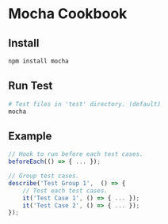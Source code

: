 Mocha Cookbook
==============

Install
-------
```sh
npm install mocha
```

Run Test
--------
```sh
# Test files in 'test' directory. (default)
mocha
```

Example
-------
```js
// Hook to run before each test cases.
beforeEach(() => { ... });

// Group test cases.
describe('Test Group 1',  () => {
    // Test each test cases.
    it('Test Case 1', () => { ... });
    it('Test Case 2', () => { ... });
});
```
